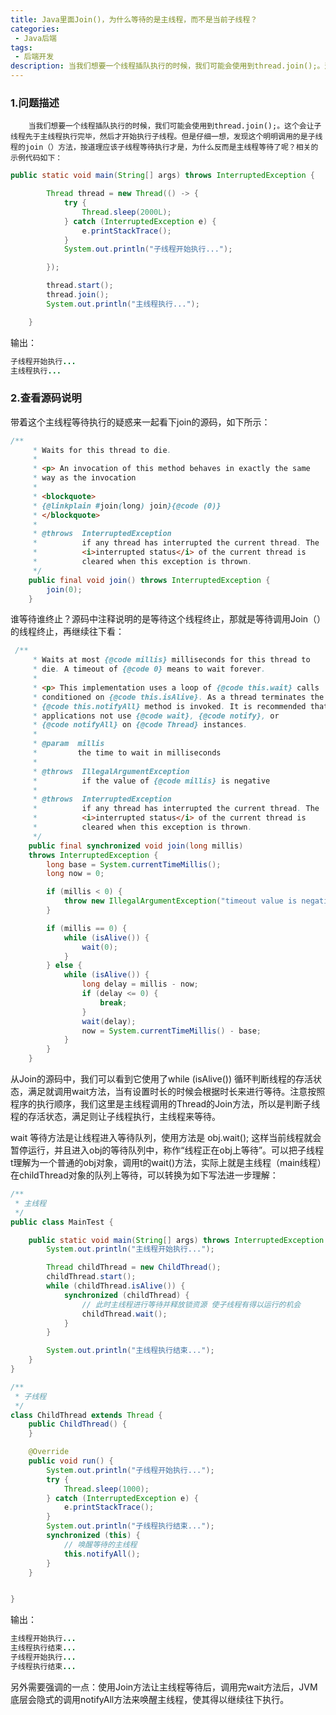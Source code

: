 ```yaml
---
title: Java里面Join()，为什么等待的是主线程，而不是当前子线程？
categories:
 - Java后端
tags:
 - 后端开发
description: 当我们想要一个线程插队执行的时候，我们可能会使用到thread.join();。这个会让子线程先于主线程执行完毕，然后才开始执行子线程。但是仔细一想，发现这个明明调用的是子线程的join（）方法，按道理应该子线程等待执行才是，为什么反而是主线程等待了呢？...
---
```


### 1.问题描述

		当我们想要一个线程插队执行的时候，我们可能会使用到thread.join();。这个会让子线程先于主线程执行完毕，然后才开始执行子线程。但是仔细一想，发现这个明明调用的是子线程的join（）方法，按道理应该子线程等待执行才是，为什么反而是主线程等待了呢？相关的示例代码如下：

```java
public static void main(String[] args) throws InterruptedException {

        Thread thread = new Thread(() -> {
            try {
                Thread.sleep(2000L);
            } catch (InterruptedException e) {
                e.printStackTrace();
            }
            System.out.println("子线程开始执行...");

        });

        thread.start();
        thread.join();
        System.out.println("主线程执行...");

    }
```

输出：

```java
子线程开始执行...
主线程执行...
```

### 2.查看源码说明

带着这个主线程等待执行的疑惑来一起看下join的源码，如下所示：

```java
/**
     * Waits for this thread to die.
     *
     * <p> An invocation of this method behaves in exactly the same
     * way as the invocation
     *
     * <blockquote>
     * {@linkplain #join(long) join}{@code (0)}
     * </blockquote>
     *
     * @throws  InterruptedException
     *          if any thread has interrupted the current thread. The
     *          <i>interrupted status</i> of the current thread is
     *          cleared when this exception is thrown.
     */
    public final void join() throws InterruptedException {
        join(0);
    }
```

谁等待谁终止？源码中注释说明的是等待这个线程终止，那就是等待调用Join（）的线程终止，再继续往下看：

```java
 /**
     * Waits at most {@code millis} milliseconds for this thread to
     * die. A timeout of {@code 0} means to wait forever.
     *
     * <p> This implementation uses a loop of {@code this.wait} calls
     * conditioned on {@code this.isAlive}. As a thread terminates the
     * {@code this.notifyAll} method is invoked. It is recommended that
     * applications not use {@code wait}, {@code notify}, or
     * {@code notifyAll} on {@code Thread} instances.
     *
     * @param  millis
     *         the time to wait in milliseconds
     *
     * @throws  IllegalArgumentException
     *          if the value of {@code millis} is negative
     *
     * @throws  InterruptedException
     *          if any thread has interrupted the current thread. The
     *          <i>interrupted status</i> of the current thread is
     *          cleared when this exception is thrown.
     */
    public final synchronized void join(long millis)
    throws InterruptedException {
        long base = System.currentTimeMillis();
        long now = 0;

        if (millis < 0) {
            throw new IllegalArgumentException("timeout value is negative");
        }

        if (millis == 0) {
            while (isAlive()) {
                wait(0);
            }
        } else {
            while (isAlive()) {
                long delay = millis - now;
                if (delay <= 0) {
                    break;
                }
                wait(delay);
                now = System.currentTimeMillis() - base;
            }
        }
    }
```

从Join的源码中，我们可以看到它使用了while (isAlive()) 循环判断线程的存活状态，满足就调用wait方法，当有设置时长的时候会根据时长来进行等待。注意按照程序的执行顺序，我们这里是主线程调用的Thread的Join方法，所以是判断子线程的存活状态，满足则让子线程执行，主线程来等待。

wait 等待方法是让线程进入等待队列，使用方法是 obj.wait(); 这样当前线程就会暂停运行，并且进入obj的等待队列中，称作“线程正在obj上等待”。可以把子线程t理解为一个普通的obj对象，调用t的wait()方法，实际上就是主线程（main线程）在childThread对象的队列上等待，可以转换为如下写法进一步理解：

```java
/**
 * 主线程
 */
public class MainTest {

    public static void main(String[] args) throws InterruptedException {
        System.out.println("主线程开始执行...");

        Thread childThread = new ChildThread();
        childThread.start();
        while (childThread.isAlive()) {
            synchronized (childThread) {
                // 此时主线程进行等待并释放锁资源 使子线程有得以运行的机会
                childThread.wait();
            }
        }

        System.out.println("主线程执行结束...");
    }
}

/**
 * 子线程
 */
class ChildThread extends Thread {
    public ChildThread() {
    }

    @Override
    public void run() {
        System.out.println("子线程开始执行...");
        try {
            Thread.sleep(1000);
        } catch (InterruptedException e) {
            e.printStackTrace();
        }
        System.out.println("子线程执行结束...");
        synchronized (this) {
            // 唤醒等待的主线程
            this.notifyAll();
        }
    }


}

```

输出：

```java
主线程开始执行...
主线程执行结束...
子线程开始执行...
子线程执行结束...
```

另外需要强调的一点：使用Join方法让主线程等待后，调用完wait方法后，JVM底层会隐式的调用notifyAll方法来唤醒主线程，使其得以继续往下执行。









